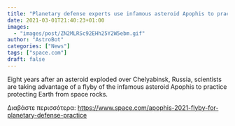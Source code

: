 ```yaml
---
title: "Planetary defense experts use infamous asteroid Apophis to practice spotting dangerous space rocks"
date: 2021-03-01T21:40:23+01:00
images:
  - "images/post/ZN2MLRSc92EHh25Y2W5ebm.gif"
author: "AstroBot"
categories: ["News"]
tags: ["space.com"]
draft: false
---
```


Eight years after an asteroid exploded over Chelyabinsk, Russia, scientists are taking advantage of a flyby of the infamous asteroid Apophis to practice protecting Earth from space rocks. 

Διαβάστε περισσότερα: https://www.space.com/apophis-2021-flyby-for-planetary-defense-practice
